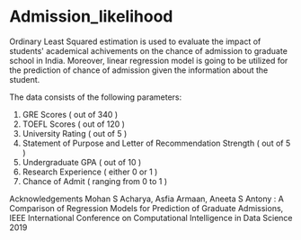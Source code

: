 # Admission_likelihood

Ordinary Least Squared estimation is used to evaluate the impact of students' academical achivements on the chance of admission to graduate school in India. Moreover, linear regression model is going to be utilized for the prediction of chance of admission given the information about the student.

The data consists of the following parameters:

1. GRE Scores ( out of 340 )
2. TOEFL Scores ( out of 120 )
3. University Rating ( out of 5 )
4. Statement of Purpose and Letter of Recommendation Strength ( out of 5 )
5. Undergraduate GPA ( out of 10 )
6. Research Experience ( either 0 or 1 )
7. Chance of Admit ( ranging from 0 to 1 )


Acknowledgements
Mohan S Acharya, Asfia Armaan, Aneeta S Antony : A Comparison of Regression Models for Prediction of Graduate Admissions,
IEEE International Conference on Computational Intelligence in Data Science 2019

